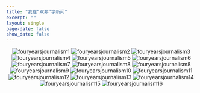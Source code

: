 ```yaml
---
title: "我在“双非”学新闻"
excerpt: ""
layout: single
page-date: false
show_date: false
---
```

<div style="text-align: center;">
  <img src="/assets/images/fouryearsjournalism/1.jpg" alt="fouryearsjournalism1">
  <img src="/assets/images/fouryearsjournalism/2.jpg" alt="fouryearsjournalism2">
  <img src="/assets/images/fouryearsjournalism/3.jpg" alt="fouryearsjournalism3">
  <img src="/assets/images/fouryearsjournalism/4.jpg" alt="fouryearsjournalism4">
  <img src="/assets/images/fouryearsjournalism/5.jpg" alt="fouryearsjournalism5">
  <img src="/assets/images/fouryearsjournalism/6.jpg" alt="fouryearsjournalism6">
  <img src="/assets/images/fouryearsjournalism/7.jpg" alt="fouryearsjournalism7">
  <img src="/assets/images/fouryearsjournalism/8.jpg" alt="fouryearsjournalism8">
  <img src="/assets/images/fouryearsjournalism/8.jpg" alt="fouryearsjournalism8">
  <img src="/assets/images/fouryearsjournalism/9.jpg" alt="fouryearsjournalism9">
  <img src="/assets/images/fouryearsjournalism/10.jpg" alt="fouryearsjournalism10">
  <img src="/assets/images/fouryearsjournalism/11.jpg" alt="fouryearsjournalism11">
  <img src="/assets/images/fouryearsjournalism/12.jpg" alt="fouryearsjournalism12">
  <img src="/assets/images/fouryearsjournalism/13.jpg" alt="fouryearsjournalism13">
  <img src="/assets/images/fouryearsjournalism/14.jpg" alt="fouryearsjournalism14">
  <img src="/assets/images/fouryearsjournalism/15.jpg" alt="fouryearsjournalism15">
  <img src="/assets/images/fouryearsjournalism/16.jpg" alt="fouryearsjournalism16">
</div>


